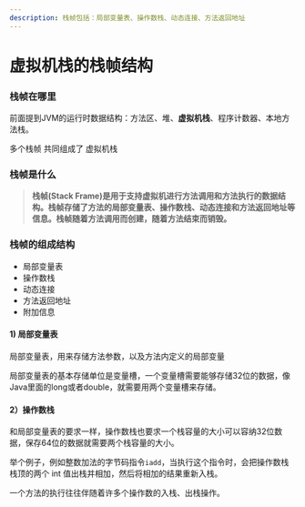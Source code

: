 ```yaml
---
description: 栈帧包括：局部变量表、操作数栈、动态连接、方法返回地址
---
```


# 虚拟机栈的栈帧结构

### 栈帧在哪里

前面提到JVM的运行时数据结构：方法区、堆、**虚拟机栈**、程序计数器、本地方法栈。

多个栈帧 共同组成了 虚拟机栈

### 栈帧是什么

> **栈帧\(Stack Frame\)是用于支持虚拟机进行方法调用和方法执行的数据结构。栈帧存储了方法的局部变量表、操作数栈、动态连接和方法返回地址等信息。栈帧随着方法调用而创建，随着方法结束而销毁。**

### **栈帧的组成结构**

* 局部变量表
* 操作数栈
* 动态连接
* 方法返回地址
* 附加信息

#### 1\) 局部变量表

局部变量表，用来存储方法参数，以及方法内定义的局部变量

局部变量表的基本存储单位是变量槽，一个变量槽需要能够存储32位的数据，像Java里面的long或者double，就需要用两个变量槽来存储。

#### 2）操作数栈

和局部变量表的要求一样，操作数栈也要求一个栈容量的大小可以容纳32位数据，保存64位的数据就需要两个栈容量的大小。

举个例子，例如整数加法的字节码指令`iadd`，当执行这个指令时，会把操作数栈栈顶的两个 int 值出栈并相加，然后将相加的结果重新入栈。

一个方法的执行往往伴随着许多个操作数的入栈、出栈操作。



